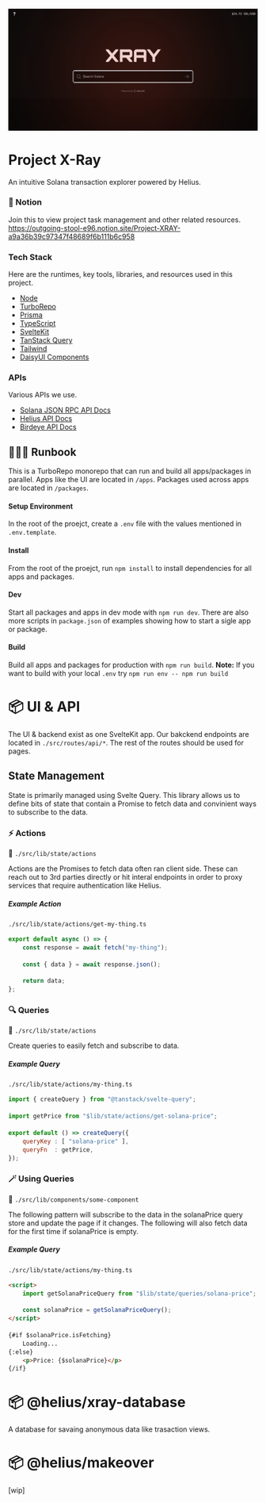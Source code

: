 ![](/doc/xray.png)

# Project X-Ray
An intuitive Solana transaction explorer powered by Helius.

### 📜 Notion
Join this to view project task management and other related resources.
https://outgoing-stool-e96.notion.site/Project-XRAY-a9a36b39c97347f48689f6b111b6c958

### Tech Stack
Here are the runtimes, key tools, libraries, and resources used in this project.
- [Node](https://nodejs.org/en/)
- [TurboRepo](https://turbo.build/repo)
- [Prisma](https://www.prisma.io/)
- [TypeScript](https://www.typescriptlang.org/)
- [SvelteKit](https://kit.svelte.dev/)
- [TanStack Query](https://tanstack.com/query/latest/docs/svelte/overview)
- [Tailwind](https://tailwindcss.com/)
- [DaisyUI Components](https://daisyui.com/)

### APIs
Various APIs we use.
- [Solana JSON RPC API Docs](https://docs.solana.com/api)
- [Helius API Docs](https://docs.helius.xyz/welcome/what-is-helius)
- [Birdeye API Docs](https://birdeye.so/api)

## 🏃🏽‍♂️ Runbook
This is a TurboRepo monorepo that can run and build all apps/packages in parallel. Apps like the UI are located in `/apps`. Packages used across apps are located in `/packages`.

#### Setup Environment
In the root of the proejct, create a `.env` file with the values mentioned in `.env.template`.

#### Install
From the root of the proejct, run `npm install` to install dependencies for all apps and packages. 

#### Dev
Start all packages and apps in dev mode with `npm run dev`. There are also more scripts in `package.json` of examples showing how to start a sigle app or package.

#### Build
Build all apps and packages for production with `npm run build`.
**Note:** If you want to build with your local `.env` try `npm run env -- npm run build`

# 📦 UI & API
The UI & backend exist as one SvelteKit app. Our bakckend endpoints are located in `./src/routes/api/*`. The rest of the routes should be used for pages.


## State Management

State is primarily managed using Svelte Query. This library allows us to define bits of state that contain a Promise to fetch data and convinient ways to subscribe to the data. 

### ⚡️ Actions
📂 `./src/lib/state/actions`


Actions are the Promises to fetch data often ran client side. These can reach out to 3rd parties directly or hit interal endpoints in order to proxy services that require authentication like Helius. 

##### Example Action
`./src/lib/state/actions/get-my-thing.ts`
```js
export default async () => {
    const response = await fetch("my-thing");

    const { data } = await response.json();

    return data;
};
```

### 🔍 Queries
📂 `./src/lib/state/actions` 


Create queries to easily fetch and subscribe to data.

##### Example Query
`./src/lib/state/actions/my-thing.ts`
```js
import { createQuery } from "@tanstack/svelte-query";

import getPrice from "$lib/state/actions/get-solana-price";

export default () => createQuery({
    queryKey : [ "solana-price" ],
    queryFn  : getPrice,
});
```

### 🪄 Using Queries
📂 `./src/lib/components/some-component`


The following pattern will subscribe to the data in the solanaPrice query store and update the page if it changes. The following will also fetch data for the first time if solanaPrice is empty.

##### Example Query
`./src/lib/state/actions/my-thing.ts`
```html
<script>
    import getSolanaPriceQuery from "$lib/state/queries/solana-price";

    const solanaPrice = getSolanaPriceQuery();
</script>

{#if $solanaPrice.isFetching}
    Loading...
{:else}
    <p>Price: {$solanaPrice}</p>
{/if}
```
# 📦 @helius/xray-database
A database for savaing anonymous data like trasaction views.

# 📦 @helius/makeover
[wip]